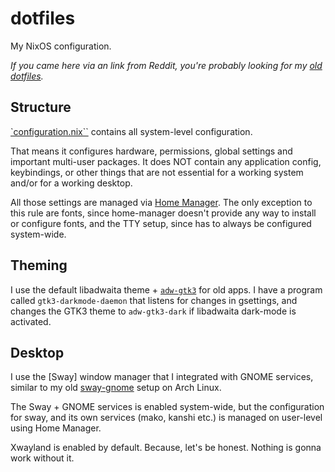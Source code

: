 # dotfiles

My NixOS configuration.

_If you came here via an link from Reddit, you're probably looking for my
[old dotfiles](https://github.com/RobinBoers/dotfiles-legacy)._

## Structure

[`configuration.nix``](configuration.nix) contains all system-level configuration.

That means it configures hardware, permissions, global settings and important multi-user packages.
It does NOT contain any application config, keybindings, or other things that are not essential for a
working system and/or for a working desktop.

All those settings are managed via [Home Manager](https://nix-community.github.io/home-manager/).
The only exception to this rule are fonts, since home-manager doesn't provide any way to install or
configure fonts, and the TTY setup, since has to always be configured system-wide.

## Theming

I use the default libadwaita theme + [`adw-gtk3`](https://github.com/lassekongo83/adw-gtk3)
for old apps. I have a program called `gtk3-darkmode-daemon` that listens for changes
in gsettings, and changes the GTK3 theme to `adw-gtk3-dark` if libadwaita dark-mode is activated.

## Desktop

I use the [Sway] window manager that I integrated with GNOME services, similar to my old
[sway-gnome](https://github.com/RobinBoers/sway-gnome) setup on Arch Linux.

The Sway + GNOME services is enabled system-wide, but the configuration for sway, and
its own services (mako, kanshi etc.) is managed on user-level using Home Manager.

Xwayland is enabled by default. Because, let's be honest. Nothing is gonna work without it.
